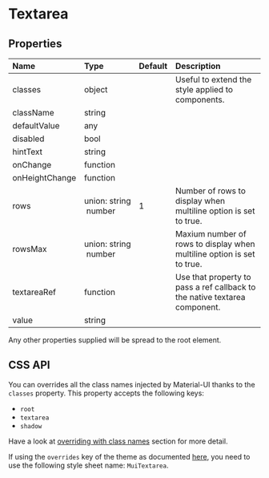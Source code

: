 # Textarea



## Properties
| Name | Type | Default | Description |
|:-----|:-----|:--------|:------------|
| classes | object |  | Useful to extend the style applied to components. |
| className | string |  |  |
| defaultValue | any |  |  |
| disabled | bool |  |  |
| hintText | string |  |  |
| onChange | function |  |  |
| onHeightChange | function |  |  |
| rows | union:&nbsp;string<br>&nbsp;number<br> | 1 | Number of rows to display when multiline option is set to true. |
| rowsMax | union:&nbsp;string<br>&nbsp;number<br> |  | Maxium number of rows to display when multiline option is set to true. |
| textareaRef | function |  | Use that property to pass a ref callback to the native textarea component. |
| value | string |  |  |

Any other properties supplied will be spread to the root element.

## CSS API

You can overrides all the class names injected by Material-UI thanks to the `classes` property.
This property accepts the following keys:
- `root`
- `textarea`
- `shadow`

Have a look at [overriding with class names](/customization/overrides#overriding-with-class-names)
section for more detail.

If using the `overrides` key of the theme as documented
[here](/customization/themes#customizing-all-instances-of-a-component-type),
you need to use the following style sheet name: `MuiTextarea`.
